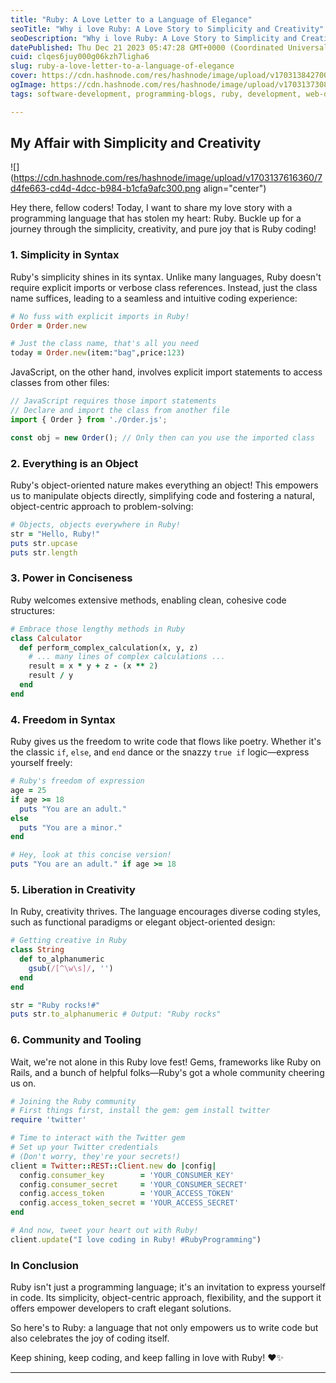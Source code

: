 ```yaml
---
title: "Ruby: A Love Letter to a Language of Elegance"
seoTitle: "Why i love Ruby: A Love Story to Simplicity and Creativity"
seoDescription: "Why i love Ruby: A Love Story to Simplicity and Creativity, why ruby, best language for programmers ruby"
datePublished: Thu Dec 21 2023 05:47:28 GMT+0000 (Coordinated Universal Time)
cuid: clqes6juy000g06kzh7ligha6
slug: ruby-a-love-letter-to-a-language-of-elegance
cover: https://cdn.hashnode.com/res/hashnode/image/upload/v1703138427005/11788556-75e8-401d-8ea6-f8beef7d0e21.png
ogImage: https://cdn.hashnode.com/res/hashnode/image/upload/v1703137308953/4da8bdda-fb23-456a-96d3-b77d91e3bfe8.png
tags: software-development, programming-blogs, ruby, development, web-development, developer, oops, object-oriented-programming, love, why-ruby

---
```


## My Affair with Simplicity and Creativity

![](https://cdn.hashnode.com/res/hashnode/image/upload/v1703137616360/7d4fe663-cd4d-4dcc-b984-b1cfa9afc300.png align="center")

Hey there, fellow coders! Today, I want to share my love story with a programming language that has stolen my heart: Ruby. Buckle up for a journey through the simplicity, creativity, and pure joy that is Ruby coding!

### 1\. Simplicity in Syntax

Ruby's simplicity shines in its syntax. Unlike many languages, Ruby doesn't require explicit imports or verbose class references. Instead, just the class name suffices, leading to a seamless and intuitive coding experience:

```ruby
# No fuss with explicit imports in Ruby!
Order = Order.new

# Just the class name, that's all you need
today = Order.new(item:"bag",price:123)
```

JavaScript, on the other hand, involves explicit import statements to access classes from other files:

```javascript
// JavaScript requires those import statements
// Declare and import the class from another file
import { Order } from './Order.js';

const obj = new Order(); // Only then can you use the imported class
```

### 2\. Everything is an Object

Ruby's object-oriented nature makes everything an object! This empowers us to manipulate objects directly, simplifying code and fostering a natural, object-centric approach to problem-solving:

```ruby
# Objects, objects everywhere in Ruby!
str = "Hello, Ruby!"
puts str.upcase
puts str.length
```

### 3\. Power in Conciseness

Ruby welcomes extensive methods, enabling clean, cohesive code structures:

```ruby
# Embrace those lengthy methods in Ruby
class Calculator
  def perform_complex_calculation(x, y, z)
    # ... many lines of complex calculations ...
    result = x * y + z - (x ** 2)
    result / y
  end
end
```

### 4\. Freedom in Syntax

Ruby gives us the freedom to write code that flows like poetry. Whether it's the classic `if`, `else`, and `end` dance or the snazzy `true if` logic—express yourself freely:

```ruby
# Ruby's freedom of expression
age = 25
if age >= 18
  puts "You are an adult."
else
  puts "You are a minor."
end

# Hey, look at this concise version!
puts "You are an adult." if age >= 18
```

### 5\. Liberation in Creativity

In Ruby, creativity thrives. The language encourages diverse coding styles, such as functional paradigms or elegant object-oriented design:

```ruby
# Getting creative in Ruby
class String
  def to_alphanumeric
    gsub(/[^\w\s]/, '')
  end
end

str = "Ruby rocks!#"
puts str.to_alphanumeric # Output: "Ruby rocks"
```

### 6\. Community and Tooling

Wait, we're not alone in this Ruby love fest! Gems, frameworks like Ruby on Rails, and a bunch of helpful folks—Ruby's got a whole community cheering us on.

```ruby
# Joining the Ruby community
# First things first, install the gem: gem install twitter
require 'twitter'

# Time to interact with the Twitter gem
# Set up your Twitter credentials
# (Don't worry, they're your secrets!)
client = Twitter::REST::Client.new do |config|
  config.consumer_key        = 'YOUR_CONSUMER_KEY'
  config.consumer_secret     = 'YOUR_CONSUMER_SECRET'
  config.access_token        = 'YOUR_ACCESS_TOKEN'
  config.access_token_secret = 'YOUR_ACCESS_SECRET'
end

# And now, tweet your heart out with Ruby!
client.update("I love coding in Ruby! #RubyProgramming")
```

### In Conclusion

Ruby isn't just a programming language; it's an invitation to express yourself in code. Its simplicity, object-centric approach, flexibility, and the support it offers empower developers to craft elegant solutions.

So here's to Ruby: a language that not only empowers us to write code but also celebrates the joy of coding itself.

Keep shining, keep coding, and keep falling in love with Ruby! ❤️✨

---